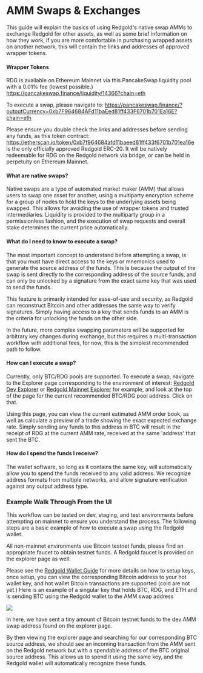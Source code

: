 # AMM Swaps & Exchanges

This guide will explain the basics of using Redgold's native swap AMMs to exchange Redgold for other assets, as well 
as some brief information on how they work, if you are more comfortable in purchasing wrapped assets on another 
network, this will contain the links and addresses of approved wrapper tokens.

#### Wrapper Tokens

RDG is available on Ethereum Mainnet via this PancakeSwap liquidity pool with a 0.01% fee (lowest possible.)
https://pancakeswap.finance/liquidity/14366?chain=eth

To execute a swap, please navigate to: 
https://pancakeswap.finance/?outputCurrency=0xb7F964684AFd11baEed81ff433F6701b701Ea16E?chain=eth

Please ensure you double check the links and addresses before sending any funds, as this token contract:
https://etherscan.io/token/0xb7f964684afd11baeed81ff433f6701b701ea16e is the only officially approved Redgold 
ERC-20. It will be natively redeemable for RDG on the Redgold network via bridge, or can be held in perpetuity 
on Ethereum Mainnet.


#### What are native swaps?

Native swaps are a type of automated market maker (AMM) that allows users to swap one asset for another, using a 
multiparty encryption scheme for a group of nodes to hold the keys to the underlying assets being swapped. 
This allows for avoiding the use of wrapper tokens and trusted intermediaries. Liquidity is provided to the 
multiparty group in a permissionless fashion, and the execution of swap requests and overall stake determines the 
current price automatically.

#### What do I need to know to execute a swap?

The most important concept to understand before attempting a swap, is that you must have direct access to the keys 
or mnemonics used to generate the source address of the funds. This is because the output of the swap is sent 
directly to the corresponding address of the source funds, and can only be unlocked by a signature from the exact 
same key that was used to send the funds.

This feature is primarily intended for ease-of-use and security, as Redgold can reconstruct Bitcoin and other 
addresses the same way to verify signatures. Simply having access to a key that sends funds to an AMM is the criteria 
for unlocking the funds on the other side.

In the future, more complex swapping parameters will be supported for arbitrary key changes during exchange, but 
this requires a multi-transaction workflow with additional fees, for now, this is the simplest recommended path 
to follow.

#### How can I execute a swap?

Currently, only BTC/RDG pools are supported. To execute a swap, navigate to the Explorer page corresponding to the 
environment of interest: [Redgold Dev Explorer](https://dev.explorer.redgold.io/) or [Redgold Mainnet Explorer](https://explorer.redgold.io/) 
for example, and look at the top of the page for the current recommended BTC/RDG pool address. Click on that. 

Using this page, you can view the current estimated AMM order book, as well as calculate a preview of a trade 
showing the exact expected exchange rate. Simply sending any funds to this address in BTC will result in the receipt 
of RDG at the current AMM rate, received at the same 'address' that sent the BTC.

#### How do I spend the funds I receive?

The wallet software, so long as it contains the same key, will automatically allow you to spend the funds received 
to any valid address. We recognize address formats from multiple networks, and allow signature verification against 
any output address type.

### Example Walk Through From the UI

This workflow can be tested on dev, staging, and test environments before attempting on mainnet to ensure you 
understand the process. The following steps are a basic example of how to execute a swap using the Redgold wallet.

All non-mainnet environments use Bitcoin testnet funds, please find an appropriate faucet to obtain testnet funds. 
A Redgold faucet is provided on the explorer page as well. 

Please see the [Redgold Wallet Guide](/guides/wallet) for more details on how to setup keys, once setup, you can 
view the corresponding Bitcoin address to your hot wallet key, and hot wallet Bitcoin transactions are supported
(cold are not yet.) Here is an example of a singular key that holds BTC, RDG, and ETH and is sending BTC using 
the Redgold wallet to the AMM swap address

![](/img/amm_guide/btc_send.png)

In here, we have sent a tiny amount of Bitcoin testnet funds to the dev AMM swap address found on the explorer page. 

By then viewing the explorer page and searching for our corresponding BTC source address, we should see an 
incoming transaction from the AMM sent on the Redgold network but with a spendable address of the BTC original 
source address. This allows us to spend it using the same key, and the Redgold wallet will automatically recognize 
these funds.